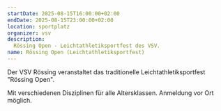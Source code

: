 ```yaml
---
startDate: 2025-08-15T16:00:00+02:00
endDate: 2025-08-15T23:00:00+02:00
location: sportplatz
organizer: vsv
description:
  Rössing Open - Leichtathletiksportfest des VSV.
name: Rössing Open (Leichtathletiksportfest)
---
```


Der VSV Rössing veranstaltet das traditionelle Leichtathletiksportfest "Rössing Open".

Mit verschiedenen Disziplinen für alle Altersklassen. Anmeldung vor Ort möglich.